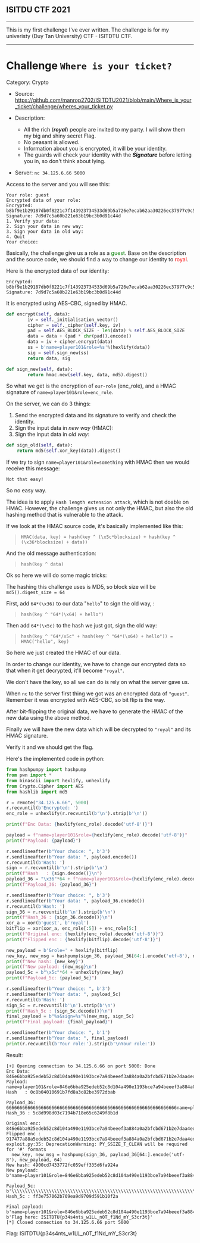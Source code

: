 
## ISITDU CTF 2021

---

This is my first challenge I've ever written. The challenge is for my univeristy (Duy Tan University) CTF - ISITDTU CTF.

---

# Challenge `Where is your ticket?`

Category: Crypto

* Source: https://github.com/manrop2702/ISITDTU2021/blob/main/Where_is_your_ticket/challenge/wheres_your_ticket.py

* Description: 
    - All the rich (**_royal_**) people are invited to my party. I will show them my big and shiny secret Flag.
    - No peasant is allowed.
    - Information about you is encrypted, it will be your identity.
    - The guards will check your identity with the **_Signature_** before letting you in, so don't think about lying.

* Server: `nc 34.125.6.66 5000`

Access to the server and you will see this:

```
Your role: guest
Encrypted data of your role:
Encrypted: b8bf9e1b29187db0f8221c7f143923734533d69b5a726e7ecab62aa30226ec37977c9c52fa0335724be032d59c516ed7
Signature: 7d9d7c5a60b221e63b19bc3b0d91c44d
1. Verify your data:
2. Sign your data in new way:
3. Sign your data in old way:
4. Quit
Your choice:
```

Basically, the challenge give us a role as a <span style="color:green">guest</span>. Base on the description and the source code, we should find a way to change our identity to <span style="color:red">royal</span>.

Here is the encrypted data of our identity:

```
Encrypted: b8bf9e1b29187db0f8221c7f143923734533d69b5a726e7ecab62aa30226ec37977c9c52fa0335724be032d59c516ed7
Signature: 7d9d7c5a60b221e63b19bc3b0d91c44d
```

It is encrypted using AES-CBC, signed by HMAC.

```python
def encrypt(self, data):
		iv = self._initialisation_vector()
		cipher = self._cipher(self.key, iv)
		pad = self.AES_BLOCK_SIZE - len(data) % self.AES_BLOCK_SIZE
		data = data + (pad * chr(pad)).encode()
		data = iv + cipher.encrypt(data)
		ss = b'name=player101&role=%s'%(hexlify(data))
		sig = self.sign_new(ss)
		return data, sig

def sign_new(self, data):
		return hmac.new(self.key, data, md5).digest()
```

So what we get is the encryption of `our-role` (enc_role), and a HMAC signature of `name=player101&role=enc_role`.

On the server, we can do 3 things:
1. Send the encrypted data and its signature to verify and check the identity.
2. Sign the input data in _new way_ (HMAC):
3. Sign the input data in _old way_:
   
```python
def sign_old(self, data):
    return md5(self.xor_key(data)).digest()
```

If we try to sign `name=player101&role=something` with HMAC then we would receive this message:

```
Not that easy!
```

So no easy way.

The idea is to apply `Hash length extension attack`, which is not doable on HMAC.
However, the challenge gives us not only the HMAC, but also the old hashing method that is vulnerable to the attack.

If we look at the HMAC source code, it's basically implemented like this:

> `HMAC(data, key) = hash(key ^ (\x5c*blocksize) + hash(key ^ (\x36*blocksize) + data))`

And the old message authentication:

> `hash(key ^ data)`

Ok so here we will do some magic tricks:

The hashing this challenge uses is MD5, so block size will be `md5().digest_size = 64`

First, add `64*(\x36)` to our data "`hello`" to sign the old way, :

> `hash(key ^ "64*(\x64) + hello")`

Then add `64*(\x5c)` to the hash we just got, sign the old way:

> `hash(key ^ "64*/x5c" + hash(key ^ "64*(\x64) + hello")) = HMAC("hello", key)`

So here we just created the HMAC of our data.

In order to change our identity, we have to change our encrypted data so that when it get decrypted, it'll become `"royal"`.

We don't have the key, so all we can do is rely on what the server gave us.

When `nc` to the server first thing we got was an encrypted data of `"guest"`.
Remember it was encrypted with AES-CBC, so bit flip is the way.

After bit-flipping the original data, we have to generate the HMAC of the new data using the above method.

Finally we will have the new data which will be decrypted to `"royal"` and its HMAC signature.

Verify it and we should get the flag.

Here's the implemented code in python:

```python
from hashpumpy import hashpump
from pwn import *
from binascii import hexlify, unhexlify
from Crypto.Cipher import AES
from hashlib import md5

r = remote("34.125.6.66", 5000)
r.recvuntil(b'Encrypted: ')
enc_role = unhexlify(r.recvuntil(b'\n').strip(b'\n'))

print(f"Enc Data: {hexlify(enc_role).decode('utf-8')}")

payload = f"name=player101&role={hexlify(enc_role).decode('utf-8')}"
print(f"Payload: {payload}")

r.sendlineafter(b"Your choice: ", b'3')
r.sendlineafter(b"Your data: ", payload.encode())
r.recvuntil(b'Hash: ')
sign = r.recvuntil(b'\n').strip(b'\n')
print(f"Hash   : {sign.decode()}\n")
payload_36 = "\x36"*64 + f"name=player101&role={hexlify(enc_role).decode('utf-8')}"
print(f"Payload_36: {payload_36}")

r.sendlineafter(b"Your choice: ", b'3')
r.sendlineafter(b"Your data: ", payload_36.encode())
r.recvuntil(b'Hash: ')
sign_36 = r.recvuntil(b'\n').strip(b'\n')
print(f"Hash_36 : {sign_36.decode()}\n")
xor_a = xor(b'guest', b'royal')
bitflip = xor(xor_a, enc_role[:5]) + enc_role[5:]
print(f"Original enc: {hexlify(enc_role).decode('utf-8')}")
print(f"Flipped enc : {hexlify(bitflip).decode('utf-8')}")

new_payload = b'&role=' + hexlify(bitflip)
new_key, new_msg = hashpump(sign_36, payload_36[64:].encode('utf-8'), new_payload, 64)
print(f"New hash: {new_key}")
print(f"New payload: {new_msg}\n")
payload_5c = b"\x5c"*64 + unhexlify(new_key)
print(f"Payload_5c: {payload_5c}")

r.sendlineafter(b"Your choice: ", b'3')
r.sendlineafter(b"Your data: ", payload_5c)
r.recvuntil(b'Hash: ')
sign_5c = r.recvuntil(b'\n').strip(b'\n')
print(f"Hash_5c : {sign_5c.decode()}\n")
final_payload = b"%s&sign=%s"%(new_msg, sign_5c)
print(f"Final payload: {final_payload}")

r.sendlineafter(b"Your choice: ", b'1')
r.sendlineafter(b"Your data: ", final_payload)
print(r.recvuntil(b'Your role:').strip(b'\nYour role:'))
```

Result:

```
[+] Opening connection to 34.125.6.66 on port 5000: Done
Enc Data: 846e6bba925edeb52c8d104a490e1193bce7a94beeef3a884a0a2bfcbd671b2e7daa4ed01c6d93f6693222ea6f969fec
Payload: name=player101&role=846e6bba925edeb52c8d104a490e1193bce7a94beeef3a884a0a2bfcbd671b2e7daa4ed01c6d93f6693222ea6f969fec
Hash   : 0c8b04010691b7fd8a3c82be3972dbab

Payload_36: 6666666666666666666666666666666666666666666666666666666666666666name=player101&role=846e6bba925edeb52c8d104a490e1193bce7a94beeef3a884a0a2bfcbd671b2e7daa4ed01c6d93f6693222ea6f969fec
Hash_36 : 5c8d998d03c7194b718e65c6249f8b1d

Original enc: 846e6bba925edeb52c8d104a490e1193bce7a94beeef3a884a0a2bfcbd671b2e7daa4ed01c6d93f6693222ea6f969fec
Flipped enc : 917477a88a5edeb52c8d104a490e1193bce7a94beeef3a884a0a2bfcbd671b2e7daa4ed01c6d93f6693222ea6f969fec
exploit.py:35: DeprecationWarning: PY_SSIZE_T_CLEAN will be required for '#' formats
  new_key, new_msg = hashpump(sign_36, payload_36[64:].encode('utf-8'), new_payload, 64)
New hash: 4900cd7433772fc059eff335d6fa924a
New payload: b'name=player101&role=846e6bba925edeb52c8d104a490e1193bce7a94beeef3a884a0a2bfcbd671b2e7daa4ed01c6d93f6693222ea6f969fec\x80\x00\x00\x00\xa0\x05\x00\x00\x00\x00\x00\x00&role=917477a88a5edeb52c8d104a490e1193bce7a94beeef3a884a0a2bfcbd671b2e7daa4ed01c6d93f6693222ea6f969fec'

Payload_5c: b'\\\\\\\\\\\\\\\\\\\\\\\\\\\\\\\\\\\\\\\\\\\\\\\\\\\\\\\\\\\\\\\\\\\\\\\\\\\\\\\\\\\\\\\\\\\\\\\\\\\\\\\\\\\\\\\\\\\\\\\\\\\\\\\\I\x00\xcdt3w/\xc0Y\xef\xf35\xd6\xfa\x92J'
Hash_5c : ff3e757062b709ea9d9709d591b10f2a

Final payload: b'name=player101&role=846e6bba925edeb52c8d104a490e1193bce7a94beeef3a884a0a2bfcbd671b2e7daa4ed01c6d93f6693222ea6f969fec\x80\x00\x00\x00\xa0\x05\x00\x00\x00\x00\x00\x00&role=917477a88a5edeb52c8d104a490e1193bce7a94beeef3a884a0a2bfcbd671b2e7daa4ed01c6d93f6693222ea6f969fec&sign=ff3e757062b709ea9d9709d591b10f2a'
b'Flag here: ISITDTU{p34s4nts_w1LL_n0T_f1Nd_mY_S3cr3t}'
[*] Closed connection to 34.125.6.66 port 5000
```

Flag: ISITDTU{p34s4nts_w1LL_n0T_f1Nd_mY_S3cr3t}